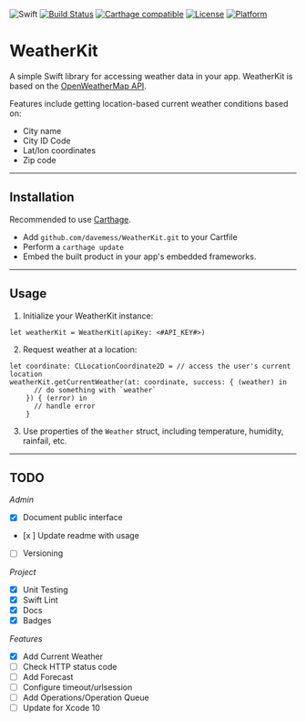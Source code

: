 ![Swift](http://img.shields.io/badge/swift-4.1-brightgreen.svg)
[![Build Status](https://travis-ci.org/davemess/WeatherKit.svg?branch=feature%2Ftesting)](https://travis-ci.org/davemess/WeatherKit)
[![Carthage compatible](https://img.shields.io/badge/Carthage-compatible-4BC51D.svg?style=flat)](https://github.com/Carthage/Carthage)
[![License](https://img.shields.io/cocoapods/l/WeatherKit.svg?style=flat)](https://github.com/davemess/WeatherKit)
[![Platform](https://img.shields.io/cocoapods/p/WeatherKit.svg?style=flat)](https://github.com/davemess/WeatherKit)

# WeatherKit
A simple Swift library for accessing weather data in your app. WeatherKit is based on the [OpenWeatherMap API](https://openweathermap.org/).

Features include getting location-based current weather conditions based on:

- City name
- City ID Code
- Lat/lon coordinates
- Zip code
---

## Installation

Recommended to use [Carthage](https://github.com/Carthage/Carthage).

- Add `github.com/davemess/WeatherKit.git` to your Cartfile
- Perform a `carthage update`
- Embed the built product in your app's embedded frameworks.

---

## Usage

1. Initialize your WeatherKit instance:

  ```let weatherKit = WeatherKit(apiKey: <#API_KEY#>)```

2. Request weather at a location:

  ```
  let coordinate: CLLocationCoordinate2D = // access the user's current location
  weatherKit.getCurrentWeather(at: coordinate, success: { (weather) in
        // do something with `weather`
      }) { (error) in
        // handle error
      }
  ```

3. Use properties of the `Weather` struct, including temperature, humidity, rainfail, etc.  

---

## TODO
_Admin_
- [x] Document public interface
- [x ] Update readme with usage
- [ ] Versioning

_Project_
- [x] Unit Testing
- [x] Swift Lint
- [x] Docs
- [x] Badges

_Features_
- [x] Add Current Weather
- [ ] Check HTTP status code
- [ ] Add Forecast
- [ ] Configure timeout/urlsession
- [ ] Add Operations/Operation Queue
- [ ] Update for Xcode 10

